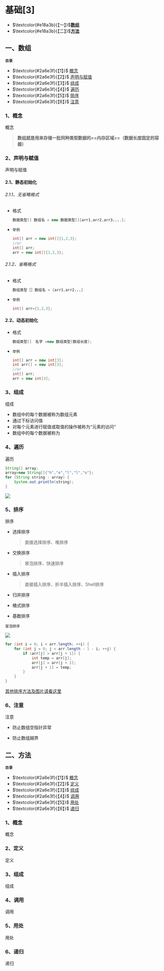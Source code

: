 # 基础[3]

- $\textcolor{#e18a3b}{【一】}$**[数组](#1)**
- $\textcolor{#e18a3b}{【二】}$**[方法](#2)**

## 一、数组

<a id="1">**`目录`**</a>

- $\textcolor{#2a6e3f}{【1】}$ [概念](#1.1)
- $\textcolor{#2a6e3f}{【2】}$ [声明与赋值](#1.2)
- $\textcolor{#2a6e3f}{【3】}$ [组成](#1.3)
- $\textcolor{#2a6e3f}{【4】}$ [遍历](#1.4)
- $\textcolor{#2a6e3f}{【5】}$ [排序](#1.5)
- $\textcolor{#2a6e3f}{【6】}$ [注意](#1.6)

### 1、概念

<a id="1.1">概念</a>

> **数组就是用来存储一批同种类型数据的==内存区域==（数据长度固定的容器）**

### 2、声明与赋值

<a id="1.2">声明与赋值</a>

#### 2.1、静态初始化

###### 2.1.1、无省略格式

- 格式
  
  ```java
  数据类型[] 数组名 = new 数据类型[]{arr1,arr2,arr3....};
  ```

- `举例`
  
  ```java
  int[] arr = new int[]{1,2,3};
  //or
  int[] arr;
  arr = new int[]{1,2,3};
  ```

###### 2.1.2、省略格式

- 格式
  
  ```java
  数组类型［］数组名 = {arr1,arr2...}
  ```

- `举例`
  
  ```java
  int[] arr={1,2,3};
  ```

#### 2.2、动态初始化

- 格式
  
  ```java
  数组类型[]　名字 =new 数组类型[数组长度];
  ```

- `举例`
  
  ```java
  int[] arr = new int[3];
  int arr[] = new int[3];
  //or
  int[] arr;
  arr = new int[3];
  ```

### 3、组成

<a id="1.3">组成</a>

- 数组中的每个数据被称为数组元素
- 通过下标访问值
- 对每个元素进行赋值或取值的操作被称为“元素的访问“
- 数组中的每个数据被称为

### 4、遍历

<a id="1.4">遍历</a>

```java
String[] array;
array=new String[]{"h","e","l","l","o"};
for (String string : array) {
    System.out.println(string);
}
```

![](https://img1.imgtp.com/2022/09/21/SNaqDzdV.png)

### 5、排序

<a id="1.5">排序</a>

- 选择排序
  
  > 直接选择排序、堆排序

- 交换排序 
  
  > 冒泡排序、快速排序

- 插入排序
  
  > 直接插入排序、折半插入排序、Shell排序

- 归并排序

- 桶式排序

- 基数排序

`冒泡排序` 

![](https://img1.imgtp.com/2022/06/02/UyfsA9IR.gif)

```java
for (int i = 0; i < arr.length; ++i) {
    for (int j = 0; j < arr.length - 1 - i; ++j) {
        if (arr[j] > arr[j + 1]) {
            int temp = arr[j];
            arr[j] = arr[j + 1];
            arr[j + 1] = temp;
        }   
    }
}
```

[其他排序方法及图片请看这里](../../../DailyNotes/day_3.md)

### 6、注意

<a id="1.6">注意</a>

- 防止数组空指针异常

- 防止数组越界

## 二、方法

<a id="2">**`目录`**</a>

- $\textcolor{#2a6e3f}{【1】}$ [概念](#2.1)
- $\textcolor{#2a6e3f}{【2】}$ [定义](#2.2)
- $\textcolor{#2a6e3f}{【3】}$ [组成](#2.3)
- $\textcolor{#2a6e3f}{【4】}$ [调用](#2.4)
- $\textcolor{#2a6e3f}{【5】}$ [用处](#2.5)
- $\textcolor{#2a6e3f}{【6】}$ [递归](#2.6)

### 1、概念

<a id="2.1">概念</a>

### 2、定义

<a id="2.2">定义</a>

### 3、组成

<a id="2.3">组成</a>

### 4、调用

<a id="2.4">调用</a>

### 5、用处

<a id="2.5">用处</a>

### 6、递归

<a id="2.6">递归</a>